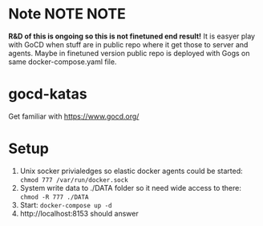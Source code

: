 # Note NOTE **NOTE**
**R&D of this is ongoing so this is not finetuned end result!** It is easyer play with GoCD when stuff are in public repo where it get those to server and agents. Maybe in finetuned version public repo is deployed with Gogs on same docker-compose.yaml file.

# gocd-katas
Get familiar with https://www.gocd.org/

# Setup
1. Unix socker privialedges so elastic docker agents could be started: ```chmod 777 /var/run/docker.sock```
1. System write data to ./DATA folder so it need wide access to there: ```chmod -R 777 ./DATA```
1. Start:  ```docker-compose up -d ```
1. http://localhost:8153 should answer
